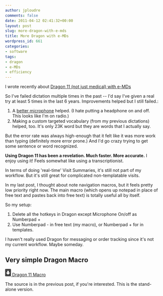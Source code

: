 ```yaml
---
author: jploudre
comments: false
date: 2011-04-12 02:41:32+00:00
layout: post
slug: more-dragon-with-e-mds
title: More Dragon with e-MDs
wordpress_id: 661
categories:
- software
tags:
- dragon
- e-MDs
- efficiency
---
```


I wrote recently about [Dragon 11 (not just medical) with e-MDs ](/2011/using-dragon-with-e-mds/)

So I've failed dictation multiple times in the past -- I'd say I've given a real try at least 5 times in the last 6 years. Improvements helped but I still failed.:

1. A [better microphone](http://www.amazon.com/Samson-CO1U-USB-Condenser-Microphone/dp/B000AP1RE8/ref=sr_1_5?s=electronics&ie;=UTF8&qid;=1302575395&sr;=1-5) helped. (I hate putting a headphone on and off. This looks like I'm on radio.)
2. Making a custom targeted vocabulary (from my previous dictations) helped, too. It's only 23K word but they are words that I actually say.

But the error rate was always high-enough that it felt like it was more work than typing (definitely more error prone.) And I'd go crazy trying to get some sentence or word recognized.

**Using Dragon 11 has been a revelation. Much faster. More accurate.** I enjoy using it! Feels somewhat like using a transcriptionist. 

In terms of doing 'real-time' Visit Summaries, it's still not part of my workflow. But it's still great for complicated non-templatable visits.

In my last post, I thought about note navigation macros, but it feels pretty low priority right now. The main macro (which opens up notepad in place of free text and pastes back into free text) is totally useful all by itself.

So my setup: 

1. Delete all the hotkeys in Dragon except Microphone On/off as Numberpad +
2. Use Numberpad - in free text (my macro), or Numberpad + for in templates.

I haven't really used Dragon for messaging or order tracking since it's not my current workflow. Maybe someday.

## Very simple Dragon Macro
 
[![](/files/2011/01/57-download.png) Dragon 11 Macro](/files/2011/04/dragon11.zip)

The source is in the previous post, if you're  interested. This is the stand-alone version.


